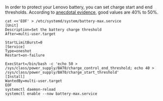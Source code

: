 In order to protect your Lenovo battery, you can set charge start and end thresholds.
According to [anecdotal evidence](https://linrunner.de/tlp/faq/battery.html#battery-care), good values are 40% to 50%.

```
cat <<'EOF' > /etc/systemd/system/battery-max.service
[Unit]
Description=Set the battery charge threshold
After=multi-user.target

StartLimitBurst=0
[Service]
Type=oneshot
Restart=on-failure

ExecStart=/bin/bash -c 'echo 50 > /sys/class/power_supply/BAT0/charge_control_end_threshold; echo 40 > /sys/class/power_supply/BAT0/charge_start_threshold'
[Install]
WantedBy=multi-user.target
EOF
systemctl daemon-reload
systemctl enable --now battery-max.service
```

